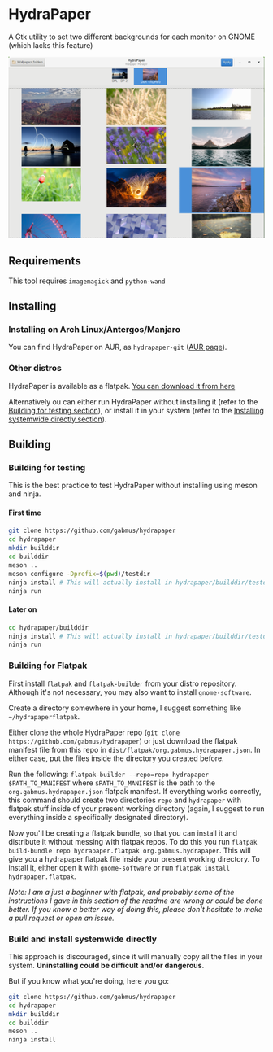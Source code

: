 # HydraPaper

A Gtk utility to set two different backgrounds for each monitor on GNOME (which lacks this feature)

![screenshot](screenshot.png)

## Requirements

This tool requires `imagemagick` and `python-wand`

## Installing

### Installing on Arch Linux/Antergos/Manjaro

You can find HydraPaper on AUR, as `hydrapaper-git` ([AUR page](https://aur.archlinux.org/packages/hydrapaper-git)).

### Other distros

HydraPaper is available as a flatpak. [You can download it from here](https://github.com/GabMus/HydraPaper/releases)

Alternatively ou can either run HydraPaper without installing it (refer to the [Building for testing section](#building-for-testing)), or install it in your system (refer to the [Installing systemwide directly section](#build-and-install-systemwide-directly)).

## Building

### Building for testing

This is the best practice to test HydraPaper without installing using meson and ninja.

#### First time

```bash
git clone https://github.com/gabmus/hydrapaper
cd hydrapaper
mkdir builddir
cd builddir
meson ..
meson configure -Dprefix=$(pwd)/testdir
ninja install # This will actually install in hydrapaper/builddir/testdir
ninja run
```

#### Later on

```bash
cd hydrapaper/builddir
ninja install # This will actually install in hydrapaper/builddir/testdir
ninja run
```

### Building for Flatpak

First install `flatpak` and `flatpak-builder` from your distro repository. Although it's not necessary, you may also want to install `gnome-software`.

Create a directory somewhere in your home, I suggest something like `~/hydrapaperflatpak`.

Either clone the whole HydraPaper repo (`git clone https://github.com/gabmus/hydrapaper`) or just download the flatpak manifest file from this repo in `dist/flatpak/org.gabmus.hydrapaper.json`. In either case, put the files inside the directory you created before.

Run the following: `flatpak-builder --repo=repo hydrapaper $PATH_TO_MANIFEST` where `$PATH_TO_MANIFEST` is the path to the `org.gabmus.hydrapaper.json` flatpak manifest. If everything works correctly, this command should create two directories `repo` and `hydrapaper` with flatpak stuff inside of your present working directory (again, I suggest to run everything inside a specifically designated directory).

Now you'll be creating a flatpak bundle, so that you can install it and distribute it without messing with flatpak repos. To do this you run `flatpak build-bundle repo hydrapaper.flatpak org.gabmus.hydrapaper`. This will give you a hydrapaper.flatpak file inside your present working directory. To install it, either open it with `gnome-software` or run `flatpak install hydrapaper.flatpak`.

*Note: I am a just a beginner with flatpak, and probably some of the instructions I gave in this section of the readme are wrong or could be done better. If you know a better way of doing this, please don't hesitate to make a pull request or open an issue.*

### Build and install systemwide directly

This approach is discouraged, since it will manually copy all the files in your system. **Uninstalling could be difficult and/or dangerous**.

But if you know what you're doing, here you go:

```bash
git clone https://github.com/gabmus/hydrapaper
cd hydrapaper
mkdir builddir
cd builddir
meson ..
ninja install
```

